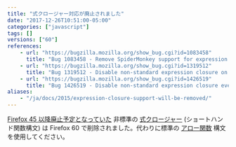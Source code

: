```yaml
---
title: "式クロージャー対応が廃止されました"
date: "2017-12-26T10:51:00-05:00"
categories: ["javascript"]
tags: []
versions: ["60"]
references:
    - url: "https://bugzilla.mozilla.org/show_bug.cgi?id=1083458"
      title: "Bug 1083458 - Remove SpiderMonkey support for expression closures (shorthand function syntax)"
    - url: "https://bugzilla.mozilla.org/show_bug.cgi?id=1319512"
      title: "Bug 1319512 - Disable non-standard expression closure on nightly-only"
    - url: "https://bugzilla.mozilla.org/show_bug.cgi?id=1426519"
      title: "Bug 1426519 - Disable non-standard expression closure everywhere"
aliases:
    - "/ja/docs/2015/expression-closure-support-will-be-removed/"
---
```

[Firefox 45 以降廃止予定となっていた](https://www.fxsitecompat.com/ja/docs/2015/expression-closures-are-now-deprecated/) 非標準の [式クロージャー](https://developer.mozilla.org/docs/Web/JavaScript/Reference/Operators/Expression_closures) (ショートハンド関数構文) は Firefox 60 で削除されました。代わりに標準の [アロー関数](https://developer.mozilla.org/docs/Web/JavaScript/Reference/Functions/Arrow_functions) 構文を使用してください。
